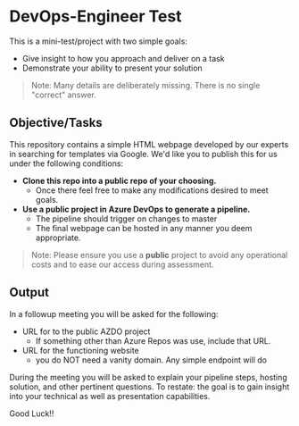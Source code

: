 # DevOps-Engineer Test

This is a mini-test/project with two simple goals:

- Give insight to how you approach and deliver on a task
- Demonstrate your ability to present your solution

>Note: Many details are deliberately missing. There is no single "correct" answer.

## Objective/Tasks

This repository contains a simple HTML webpage developed by our experts in searching for templates via Google. We'd like you to publish this for us under the following conditions:

- **Clone this repo into a public repo of your choosing.**
  - Once there feel free to make any modifications desired to meet goals.
- **Use a public project in Azure DevOps to generate a pipeline.**
  - The pipeline should trigger on changes to master
  - The final webpage can be hosted in any manner you deem appropriate.

>Note: Please ensure you use a **public** project to avoid any operational costs and to ease our access during assessment.

## Output

In a followup meeting you will be asked for the following:

- URL for to the public AZDO project
  - If something other than Azure Repos was use, include that URL.
- URL for the functioning website
  - you do NOT need a vanity domain. Any simple endpoint will do

During the meeting you will be asked to explain your pipeline steps, hosting solution, and other pertinent questions. To restate: the goal is to gain insight into your technical as well as presentation capabilities.

Good Luck!!
